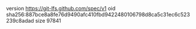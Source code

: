 version https://git-lfs.github.com/spec/v1
oid sha256:887bce8a8fe76d9490afc410fbd9422480106798d8ca5c31ec6c523239c8adad
size 97841
